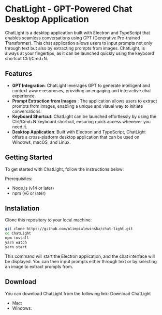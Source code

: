 


# ChatLight - GPT-Powered Chat Desktop Application
ChatLight is a desktop application built with Electron and TypeScript that enables seamless conversations using GPT (Generative Pre-trained Transformer). This chat application allows users to input prompts not only through text but also by extracting prompts from images. ChatLight, is always at your fingertips, as it can be launched quickly using the keyboard shortcut Ctrl/Cmd+N.

## Features
- **GPT Integration**: ChatLight leverages GPT to generate intelligent and context-aware responses, providing an engaging and interactive chat experience.
- **Prompt Extraction from Images** : The application allows users to extract prompts from images, enabling a unique and visual way to initiate conversations.
- **Keyboard Shortcut**: ChatLight can be launched effortlessly by using the Ctrl/Cmd+N keyboard shortcut, ensuring quick access whenever you need it.
- **Desktop Application**: Built with Electron and TypeScript, ChatLight offers a cross-platform desktop application that can be used on Windows, macOS, and Linux.

## Getting Started
To get started with ChatLight, follow the instructions below:

Prerequisites:

- Node.js (v14 or later)
- npm (v6 or later)

## Installation
Clone this repository to your local machine:

```bash
git clone https://github.com/olimpialewinska/chat-light.git
cd ChatLight
npm install
yarn watch
yarn start
```
This command will start the Electron application, and the chat interface will be displayed. You can then input prompts either through text or by selecting an image to extract prompts from.

## Download
You can download ChatLight from the following link: Download ChatLight
- Mac:
- Windows:
